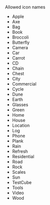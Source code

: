 Allowed icon names
- Apple
- Axe
- Bag
- Book
- Broccoli
- Butterfly
- Camera
- Car
- Carrot
- CD
- Chain
- Chest
- City
- Commercial
- Cycle
- Dune
- Earth
- Glasses
- Green
- Home
- House
- Location
- Log
- Phone
- Plank
- Rain
- Refresh
- Residential
- Road
- Rock
- Scales
- Sun
- TestCube
- Tools
- Video
- Wood
